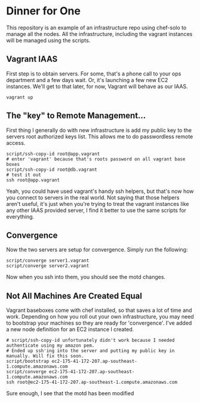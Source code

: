 # Dinner for One

This repository is an example of an infrastructure repo using chef-solo to manage all the nodes. All the infrastructure,
including the vagrant instances will be managed using the scripts.

## Vagrant IAAS

First step is to obtain servers. For some, that's a phone call to your ops department and a few days wait. Or, it's
launching a few new EC2 instances. We'll get to that later, for now, Vagrant will behave as our IAAS.

    vagrant up

## The "key" to Remote Management...

First thing I generally do with new infrastructure is add my public key to the servers root authorized keys list. This
allows me to do passwordless remote access.

    script/ssh-copy-id root@app.vagrant
    # enter 'vagrant' because that's roots password on all vagrant base boxes
    script/ssh-copy-id root@db.vagrant
    # test it out
    ssh root@app.vagrant

Yeah, you could have used vagrant's handy ssh helpers, but that's now how you connect to servers in the real world. Not
saying that those helpers aren't useful, it's just when you're trying to treat the vagrant instances like any other IAAS
provided server, I find it better to use the same scripts for everything.

## Convergence

Now the two servers are setup for convergence. Simply run the following:

    script/converge server1.vagrant
    script/converge server2.vagrant

Now when you ssh into them, you should see the motd changes.

## Not All Machines Are Created Equal

Vagrant baseboxes come with chef installed, so that saves a lot of time and work. Depending on how you roll out your own
infrastructure, you may need to bootstrap your machines so they are ready for 'convergence'. I've added a new node
definition for an EC2 instance I created.

    # script/ssh-copy-id unfortunately didn't work because I needed authenticate using my amazon pem.
    # Ended up ssh'ing into the server and putting my public key in manually. Will fix this soon.
    script/bootstrap ec2-175-41-172-207.ap-southeast-1.compute.amazonaws.com
    script/converge ec2-175-41-172-207.ap-southeast-1.compute.amazonaws.com
    ssh root@ec2-175-41-172-207.ap-southeast-1.compute.amazonaws.com

Sure enough, I see that the motd has been modified

